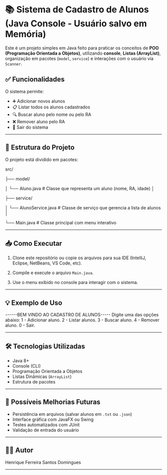 # 📚 Sistema de Cadastro de Alunos (Java Console - Usuário salvo em Memória)

Este é um projeto simples em Java feito para praticar os conceitos de **POO (Programação Orientada a Objetos)**, utilizando **console**, **Listas (ArrayList)**, organização em pacotes (`model`, `service`) e interações com o usuário via `Scanner`.

## ✅ Funcionalidades

O sistema permite:

- ➕ Adicionar novos alunos
- 📋 Listar todos os alunos cadastrados
- 🔍 Buscar aluno pelo nome ou pelo RA
- ❌ Remover aluno pelo RA
- 🚪 Sair do sistema

---

## 🧱 Estrutura do Projeto

O projeto está dividido em pacotes:

src/

├── model/

│ └── Aluno.java # Classe que representa um aluno (nome, RA, idade)
│

├── service/

│ └── AlunoService.java # Classe de serviço que gerencia a lista de alunos
│
    
└── Main.java # Classe principal com menu interativo

---

## 📥 Como Executar

1. Clone este repositório ou copie os arquivos para sua IDE (IntelliJ, Eclipse, NetBeans, VS Code, etc).

2. Compile e execute o arquivo `Main.java`.

3. Use o menu exibido no console para interagir com o sistema.

---

## 💡 Exemplo de Uso

------BEM VINDO AO CADASTRO DE ALUNOS-----
Digite uma das opções abaixo:
1 - Adicionar aluno.
2 - Listar alunos.
3 - Buscar aluno.
4 - Remover aluno.
0 - Sair.

---

## 🛠 Tecnologias Utilizadas

- Java 8+
- Console (CLI)
- Programação Orientada a Objetos
- Listas Dinâmicas (`ArrayList`)
- Estrutura de pacotes

---

## 📌 Possíveis Melhorias Futuras

- Persistência em arquivos (salvar alunos em `.txt` ou `.json`)
- Interface gráfica com JavaFX ou Swing
- Testes automatizados com JUnit
- Validação de entrada do usuário

---

## 🧑‍💻 Autor

Henrique Ferreira Santos Domingues

---